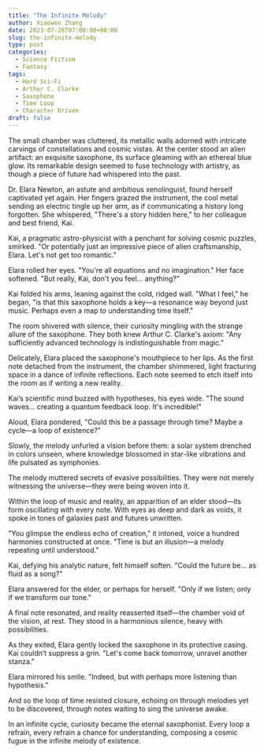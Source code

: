 ```yaml
---
title: "The Infinite Melody"
author: Xiaowen Zhang
date: 2023-07-26T07:00:00+08:00
slug: the-infinite-melody
type: post
categories:
  - Science Fiction
  - Fantasy
tags:
  - Hard Sci-Fi
  - Arthur C. Clarke
  - Saxophone
  - Time Loop
  - Character Driven
draft: false
---
```


The small chamber was cluttered, its metallic walls adorned with intricate carvings of constellations and cosmic vistas. At the center stood an alien artifact: an exquisite saxophone, its surface gleaming with an ethereal blue glow. Its remarkable design seemed to fuse technology with artistry, as though a piece of future had whispered into the past.

Dr. Elara Newton, an astute and ambitious xenolinguist, found herself captivated yet again. Her fingers grazed the instrument, the cool metal sending an electric tingle up her arm, as if communicating a history long forgotten. She whispered, "There's a story hidden here," to her colleague and best friend, Kai.

Kai, a pragmatic astro-physicist with a penchant for solving cosmic puzzles, smirked. "Or potentially just an impressive piece of alien craftsmanship, Elara. Let's not get too romantic."

Elara rolled her eyes. "You're all equations and no imagination." Her face softened. "But really, Kai, don't you feel... anything?"

Kai folded his arms, leaning against the cold, ridged wall. "What I feel," he began, "is that this saxophone holds a key—a resonance way beyond just music. Perhaps even a map to understanding time itself."

The room shivered with silence, their curiosity mingling with the strange allure of the saxophone. They both knew Arthur C. Clarke's axiom: "Any sufficiently advanced technology is indistinguishable from magic."

Delicately, Elara placed the saxophone's mouthpiece to her lips. As the first note detached from the instrument, the chamber shimmered, light fracturing space in a dance of infinite reflections. Each note seemed to etch itself into the room as if writing a new reality.

Kai’s scientific mind buzzed with hypotheses, his eyes wide. "The sound waves... creating a quantum feedback loop. It's incredible!"

Aloud, Elara pondered, "Could this be a passage through time? Maybe a cycle—a loop of existence?"

Slowly, the melody unfurled a vision before them: a solar system drenched in colors unseen, where knowledge blossomed in star-like vibrations and life pulsated as symphonies.

The melody muttered secrets of evasive possibilities. They were not merely witnessing the universe—they were being woven into it.

Within the loop of music and reality, an apparition of an elder stood—its form oscillating with every note. With eyes as deep and dark as voids, it spoke in tones of galaxies past and futures unwritten.

"You glimpse the endless echo of creation," it intoned, voice a hundred harmonies constructed at once. "Time is but an illusion—a melody repeating until understood."

Kai, defying his analytic nature, felt himself soften. "Could the future be... as fluid as a song?"

Elara answered for the elder, or perhaps for herself. "Only if we listen; only if we transform our tone."

A final note resonated, and reality reasserted itself—the chamber void of the vision, at rest. They stood in a harmonious silence, heavy with possibilities.

As they exited, Elara gently locked the saxophone in its protective casing. Kai couldn’t suppress a grin. "Let's come back tomorrow, unravel another stanza."

Elara mirrored his smile. "Indeed, but with perhaps more listening than hypothesis."

And so the loop of time resisted closure, echoing on through melodies yet to be discovered, through notes waiting to sing the universe awake.

In an infinite cycle, curiosity became the eternal saxophonist. Every loop a refrain, every refrain a chance for understanding, composing a cosmic fugue in the infinite melody of existence.